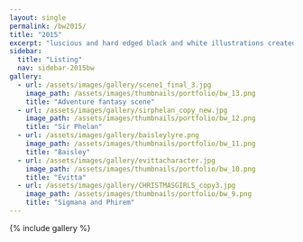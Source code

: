 ```yaml
---
layout: single
permalink: /bw2015/
title: "2015"
excerpt: "luscious and hard edged black and white illustrations created using PaintTool SAI and Photoshop."
sidebar:
  title: "Listing"
  nav: sidebar-2015bw
gallery:
  - url: /assets/images/gallery/scene1_final_3.jpg
    image_path: /assets/images/thumbnails/portfolio/bw_13.png 
    title: "Adventure fantasy scene"
  - url: /assets/images/gallery/sirphelan_copy_new.jpg
    image_path: /assets/images/thumbnails/portfolio/bw_12.png
    title: "Sir Phelan"
  - url: /assets/images/gallery/baisleylyre.png
    image_path: /assets/images/thumbnails/portfolio/bw_11.png
    title: "Baisley"
  - url: /assets/images/gallery/evittacharacter.jpg
    image_path: /assets/images/thumbnails/portfolio/bw_10.png
    title: "Evitta"
  - url: /assets/images/gallery/CHRISTMASGIRLS_copy3.jpg
    image_path: /assets/images/thumbnails/portfolio/bw_9.png	
    title: "Sigmana and Phirem"
---
```


{% include gallery %}
